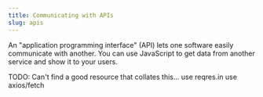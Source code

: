 ```yaml
---
title: Communicating with APIs
slug: apis
---
```


An "application programming interface" (API) lets one software
easily communicate with another. You can use JavaScript to get data from
another service and show it to your users.

TODO: Can't find a good resource that collates this...
use reqres.in
use axios/fetch
